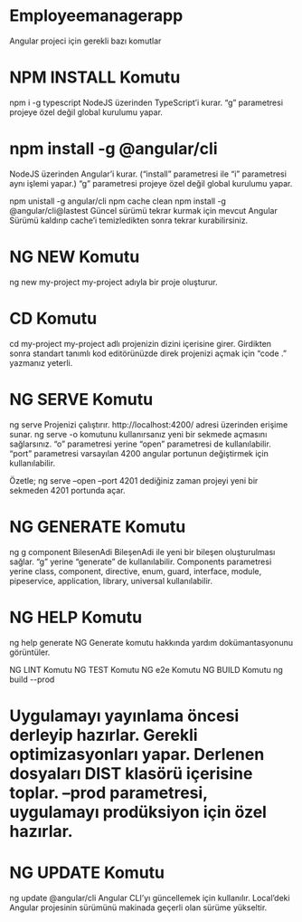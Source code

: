 # Employeemanagerapp

Angular projeci için gerekli bazı komutlar

# NPM INSTALL Komutu
npm i -g typescript
NodeJS üzerinden TypeScript’i kurar. “g” parametresi projeye özel değil global kurulumu yapar.

# npm install -g @angular/cli
NodeJS üzerinden Angular’i kurar. (“install” parametresi ile “i” parametresi aynı işlemi yapar.) “g” parametresi projeye özel değil global kurulumu yapar.

npm unistall -g angular/cli
npm cache clean
npm install -g @angular/cli@lastest
Güncel sürümü tekrar kurmak için mevcut Angular Sürümü kaldırıp cache’i temizledikten sonra tekrar kurabilirsiniz.

# NG NEW Komutu
ng new my-project
my-project adıyla bir proje oluşturur.

# CD Komutu
cd my-project
my-project adlı projenizin dizini içerisine girer. Girdikten sonra standart tanımlı kod editörünüzde direk projenizi açmak için “code .” yazmanız yeterli.

# NG SERVE Komutu
ng serve
Projenizi çalıştırır. http://localhost:4200/ adresi üzerinden erişime sunar. ng serve -o komutunu kullanırsanız yeni bir sekmede açmasını sağlarsınız. “o” parametresi yerine “open” parametresi de kullanılabilir. “port” parametresi varsayılan 4200 angular portunun değiştirmek için kullanılabilir.

Özetle; ng serve –open –port 4201 dediğiniz zaman projeyi yeni bir sekmeden 4201 portunda açar.

# NG GENERATE Komutu
ng g component BilesenAdi
BileşenAdi ile yeni bir bileşen oluşturulması sağlar. “g” yerine “generate” de kullanılabilir. Components  parametresi yerine class, component, directive, enum, guard, interface, module, pipeservice, application, library, universal kullanılabilir.

# NG HELP Komutu
ng help generate
NG Generate komutu hakkında yardım dokümantasyonunu görüntüler.

NG LINT Komutu
NG TEST Komutu
NG e2e Komutu
NG BUILD Komutu
ng build --prod
# Uygulamayı yayınlama öncesi derleyip hazırlar. Gerekli optimizasyonları yapar. Derlenen dosyaları DIST klasörü içerisine toplar. –prod parametresi, uygulamayı prodüksiyon için özel hazırlar.



# NG UPDATE Komutu
ng update @angular/cli
Angular CLI’yı güncellemek için kullanılır. Local’deki Angular projesinin sürümünü makinada geçerli olan sürüme yükseltir.
